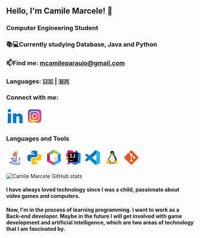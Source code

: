 ## Hello, I'm Camile Marcele! 👋

### Computer Engineering Student
### 📚💻Currently studying Database, Java and Python 
### 📫Find me: mcamileparaujo@gmail.com 
### Languages:  🇺🇸 | 🇧🇷

### Connect with me:

[![Linkedin](assets/icons8-linkedin-48.png)](https://www.linkedin.com/in/camile-marcele-b98632290/)
[![Instagram](assets/icons8-instagram-48.png)](https://www.instagram.com/camii.mcl/)

### Languages and Tools
[![Java](assets/icons8-logo-java-coffee-cup-48.png)](https://www.java.com/pt-BR/)
[![Python](assets/icons8-python-48.png)](https://www.python.org/)
[![Netbeans](assets/icons8-apache-netbeans-48.png)](https://netbeans.apache.org/)
[![Intellij](assets/icons8-intellij-idea-48.png)](https://www.jetbrains.com/pt-br/idea/)
[![VSCode](assets/icons8-visual-studio-code-2019-48.png)](https://code.visualstudio.com/)
[![Linux](assets/icons8-linux-48.png)](https://www.linux.org/)
[![Git](assets/icons8-git-48.png)](https://git-scm.com/)


![Camile Marcele GitHub stats](https://github-readme-stats.vercel.app/api?username=camiMcl&show_icons=true&theme=tokyonight)

#### I have always loved technology since I was a child, passionate about video games and computers.
#### Now, I'm in the process of learning programming. I want to work as a Back-end developer. Maybe in the future I will get involved with game development and artificial intelligence, which are two areas of technology that I am fascinated by.


